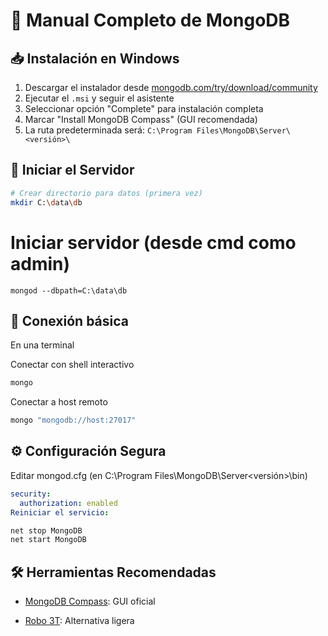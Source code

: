# 🍃 Manual Completo de MongoDB

## 📥 Instalación en Windows
1. Descargar el instalador desde [mongodb.com/try/download/community](https://www.mongodb.com/try/download/community)
2. Ejecutar el `.msi` y seguir el asistente
3. Seleccionar opción "Complete" para instalación completa
4. Marcar "Install MongoDB Compass" (GUI recomendada)
5. La ruta predeterminada será: `C:\Program Files\MongoDB\Server\<versión>\`

## 🚀 Iniciar el Servidor
```bash
# Crear directorio para datos (primera vez)
mkdir C:\data\db
```

# Iniciar servidor (desde cmd como admin)

```
mongod --dbpath=C:\data\db
```

## 🔌 Conexión básica
En una terminal 

Conectar con shell interactivo
```bash
mongo
```

Conectar a host remoto
```bash
mongo "mongodb://host:27017"
```

## ⚙️ Configuración Segura

Editar mongod.cfg (en C:\Program Files\MongoDB\Server\<versión>\bin\)

```yaml
security:
  authorization: enabled
Reiniciar el servicio:
```
```bash
net stop MongoDB
net start MongoDB
```

## 🛠️ Herramientas Recomendadas

* [MongoDB Compass](https://www.mongodb.com/try/download/compass): GUI oficial 

* [Robo 3T](https://robomongo.org/download.php): Alternativa ligera


